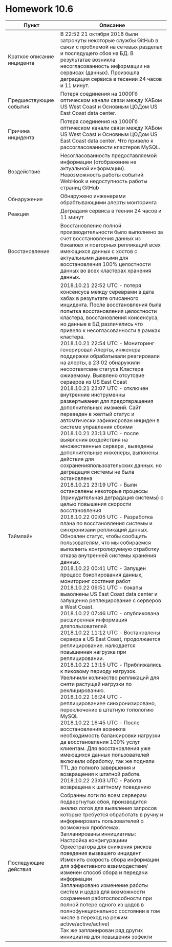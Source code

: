# Homework 10.6

Пункт|Описание
-|-
|Краткое описание инцидента|В 22:52 21 октября 2018 были затронуты некоторые службы GitHub в связи с проблемой на сетевых разделах и последущего сбоя на БД. В результатае возникла несогласованность информации на сервисах (данных). Произошла деградация сервиса в тесении 24 часов и 11 минут.|
|Предшествующие события	|Потеря соединения на 1000Гб оптическом канали связи между ХАБом US West Coast и Основным ЦОДом US East Coast data center.|
|Причина инцидента|	Потеря соединения на 1000Гб оптическом канали связи между ХАБом US West Coast и Основным ЦОДом US East Coast data center. Что привело к рассогласованности кластеров MySQL.|
|Воздействие|	Несогласованность предоставляемой информации (отображение не актуальной информации). Невозможность работы событий WebHook и недоступность работы страниц GitHub|
|Обнаружение|	Обнаружено инженерами обрабтывающими алерты монторинга|
|Реакция|	Деградаия сервиса в теении 24 часов и 11 минут|
|Восстановление|	Восстановление полной производительности было выполнено за счет восстановления данных из бэкаповх и повторных репликаций всех имеющихся данных с хостов с актуальными данными для восстановления 100% целостности данных во всех кластерах хранения данных.|
|Таймлайн | 2018.10.21 22:52 UTC - потеря консенсуса между сереврами в дата хабах в результате описанного инцидента. После восстановления была попытка восстановления целостности кластера, восстановления консенсуса, но данные в БД различялись что привело к несогласованности в рамках кластера.</br>2018.10.21 22:54 UTC - Мониторинг генерировал Алерты, инженера поддержки обрабатывали реагировали на алерты, в 23:02 обнаружили несоответсвие статуса Кластера ожиаемому. Выявлено отсутсвие серверов из US East Coast</br>2018.10.21 23:07 UTC - отключен внутренние инструменны развертывания для предотвращения дополнительных имзменй. Сайт переведен в желтый статус и автомтически зафикисрован инциден в системе управления сбоями</br>2018.10.21 23:13 UTC - после выявления воздействия на множественные сервера , выведены дополнительные инженеры, выпонены действия для сохраненияпользоательских данных. но деградация системы не была остановлена</br>2018.10.21 23:19 UTC - Были остановлены некоторые процессы (принудительная деградация системы) с целью повышения скорости восстановления</br>2018.10.22 00:05 UTC - Разработка плана по восстановления системы и синхронизаии репликаций данных. Обновлен статус, чтобы сообщить пользователям, что мы собираемся выполнить контролируемую отработку отказа внутренней системы хранения данных.</br>2018.10.22 00:41 UTC - Запущен процесс бэкопирования данных, мониторинг состяния работ</br>2018.10.22 06:51 UTC - бэкапы выаолнены US East Coast data center и запущенно реплецирование с серверов в West Coast.</br>2018.10.22 07:46 UTC - опубликована расширенная информация дляпользователей</br>2018.10.22 11:12 UTC - Востановлены сервера в US East Coast, продолжается реплицирование. налюдается повышенная нагрузка при реплицировании.</br>2018.10.22 13:15 UTC - Приближались к пиковому периоду нагрузок. Увеличили количество репликаций для сняти растущей нагрузки по реклицированию.</br>2018.10.22 16:24 UTC - реплицированиее синхронизировано, переключение в штатную топологию MySQL</br>2018.10.22 16:45 UTC - После восстановления возникла необходимость балансировки нагрузки да восстановления 100% услуг клиентам. Для восстановления уже имеющихся данных пользователей включили обработку, так же подняли TTL до полного завершения и возвращения к штатной работе.</br>2018.10.22 23:03 UTC - Работа возвращена к шаттному поведению|
|Последующие действия|Собранны логи по всем серверам подвергнутых сбоя, производится анализ логов для выявления запросов которые требуется обработать в ручну и информировать пользователей о возможных проблемах.</br>Запланированы иннициативы:</br>Настройка конфигурациии Оркестратора для снижения рисков поведения вызвашего инцидент</br>Изменить скорость сбора информации для эффективного взаимодествия/ изменен способ сбора и передачи информации</br>Запланировано изменение работы систем и цодов для возможности сохранения работоспособности при полной потере одного из цодов в полнофункциональнос состоянии в том числе в переход на режим active/active/active)</br>Так же запланирован ряд других иннициатив для повышения ээфекти
